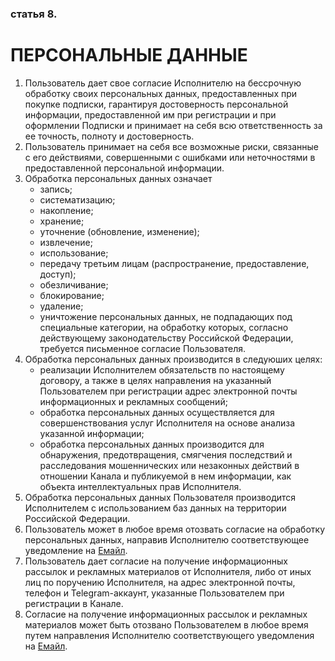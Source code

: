 ### статья 8.
# ПЕРСОНАЛЬНЫЕ ДАННЫЕ
1. Пользователь дает свое согласие Исполнителю на бессрочную обработку своих персональных данных, предоставленных при покупке подписки, гарантируя достоверность персональной информации, предоставленной им при регистрации и при оформлении Подписки и принимает на себя всю ответственность за ее точность, полноту и достоверность.
1. Пользователь принимает на себя все возможные риски, связанные с его действиями, совершенными с ошибками или неточностями в предоставленной персональной информации.
2. Обработка персональных данных означает
	* запись;
	* систематизацию;
	* накопление;
	* хранение;
	* уточнение (обновление, изменение);
	* извлечение;
	* использование;
	* передачу третьим лицам (распространение, предоставление, доступ);
	* обезличивание;
	* блокирование;
	* удаление;
	* уничтожение персональных данных, не подпадающих под специальные категории, на обработку которых, согласно действующему законодательству Российской Федерации, требуется письменное согласие Пользователя.
3. Обработка персональных данных производится в следуюших целях:
	* реализации Исполнителем обязательств по настоящему договору, а также в целях направления на указанный Пользователем при регистрации адрес электронной почты информационных и рекламных сообщений;
	* обработка персональных данных осуществляется для совершенствования услуг Исполнителя на основе анализа указанной информации;
	* обработка персональных данных производится для обнаружения, предотвращения, смягчения последствий и расследования мошеннических или незаконных действий в отношении Канала и публикуемой в нем информации, как объекта интеллектуальных прав Исполнителя.
4. Обработка персональных данных Пользователя производится Исполнителем с использованием баз данных на территории Российской Федерации. 
5. Пользователь может в любое время отозвать согласие на обработку персональных данных, направив Исполнителю соответствующее уведомление на [Емайл](/terms.html#Емайл).
6. Пользователь дает согласие на получение информационных рассылок и рекламных материалов от Исполнителя, либо от иных лиц по поручению Исполнителя, на адрес электронной почты, телефон и Telegram-аккаунт, указанные Пользователем при регистрации в Канале. 
1. Согласие на получение информационных рассылок и рекламных материалов может быть отозвано Пользователем в любое время путем направления Исполнителю соответствующего уведомления на [Емайл](/terms.html#Емайл).
